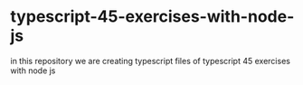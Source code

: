 # typescript-45-exercises-with-node-js
in this repository we are creating typescript files of typescript 45 exercises with node js
